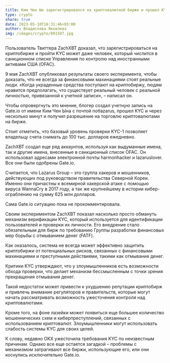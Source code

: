 ```yaml
---
title: Ким Чен Ын зарегистрировался на криптовалютной бирже и прошел KYC
type: crypto
share: true
date: 2023-05-10T16:31:46+03:00
author: Владислава Яковлева
img: /images/crypto/891597.jpg
---
```

Пользователь Твиттера ZachXBT доказал, что зарегистрироваться на криптобирже и пройти KYC может даже человек, который числится в санкционном списке Управления по контролю над иностранными активами США (OFAC).

9 мая ZachXBT опубликовал результаты своего эксперимента, чтобы доказать, что не всегда за финансовыми махинациями стоят реальные люди. «Когда украденные средства поступают на криптобиржу, людям нравится предполагать, что существует реальный человек с реальной личностью, привязанной к учетной записи», – написал он.

Чтобы опровергнуть это мнение, блогер создал учетную запись на Gate.io от имени Ким Чен Ына с почтой notlazarus, прошел KYC и через несколько минут и получил разрешение на торговлю криптовалютами на бирже.

Стоит отметить, что базовый уровень проверки KYC-1 позволяет владельцу счета снимать до 100 тыс. долларов ежедневно.

ZachXBT создал еще ряд аккаунтов, используя как выдуманные имена, так и другие имена, внесенные в санкционный список OFAC. Он использовал адресами электронной почты harmonhacker и lazaruslover. Все они были одобрены Gate.io.

Считается, что Lazarus Group – это группа хакеров и мошенников, действующих под руководством правительства Северной Кореи. Именно они причастны к всемирной хакерской атаке с помощью вируса WannaCry в 2017 году, а так же крупнейшему в истории кибер-ограблению на сумму 625 млн долларов.

Сама Gate.io ситуацию пока не прокомментировала.

Своим экспериментом ZachXBT показал насколько просто обмануть механизм верификации KYC, который используется для идентификации пользователей и проверки их личности. Его внедрение стало обязательным для бирж по требованию Группы разработки финансовых мер борьбы с отмыванием денег (FATF).

Как оказалось, система не всегда может эффективно защитить криптобиржи от потенциальных рисков, связанных с финансовыми махинациями и преступными действиями, такими как отмывание денег.

Критики KYC утверждают, что у злоумышленников есть возможности обхода проверки, что делает механизм бессмысленным с точки зрения прекращения отмывания денег.

Такой недостаток может привести к ухудшению репутации криптобирж и привлечь внимание регуляторов и правительств, которые могут начать рассматривать возможность ужесточения контроля над криптовалютами.

Кроме того, на фоне лазейки может появиться еще большее количество мошеннических схем и киберпреступлений, связанных с использованием криптовалют. Злоумышленники могут использовать слабость системы KYC для своих целей.

К слову, недавно OKX ужесточила требования KYC по неизвестным причинам. Однако все еще остается загадкой – проблемы с механизмом затрагивают все биржи, использующие его, или они коснулись исключительно Gate.io.